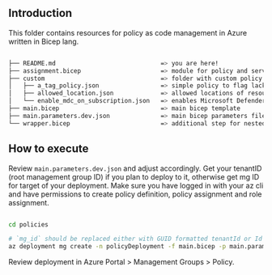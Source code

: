 ## Introduction 

This folder contains resources for policy as code management in Azure written in Bicep lang.

```bash

├── README.md                             => you are here!
├── assignment.bicep                      => module for policy and service principals (for dine effect) assignments
├── custom                                => folder with custom policy definitions
│   ├── a_tag_policy.json                 => simple policy to flag lack of tag on resource
│   ├── allowed_location.json             => allowed locations of resources for the scope
│   └── enable_mdc_on_subscription.json   => enables Microsoft Defender for Cloud (if not yet)
├── main.bicep                            => main bicep template
├── main.parameters.dev.json              => main bicep parameters file
└── wrapper.bicep                         => additional step for nested loops

```

## How to execute

Review `main.parameters.dev.json` and adjust accordingly. Get your tenantID (root management group ID) if you plan to deploy to it, otherwise get mg ID for target of your deployment. Make sure you have logged in with your az cli and have permissions to create policy definition, policy assignment and role assignment.

```bash 

cd policies

# `mg_id` should be replaced either with GUID formatted tenantId or Id of Management Group for deployment.
az deployment mg create -n policyDeployment -f main.bicep -p main.parameters.dev.json -m <mg_id>

```

Review deployment in Azure Portal > Management Groups > Policy.